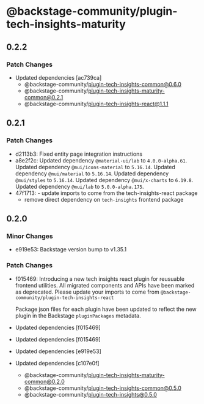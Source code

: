 # @backstage-community/plugin-tech-insights-maturity

## 0.2.2

### Patch Changes

- Updated dependencies [ac739ca]
  - @backstage-community/plugin-tech-insights-common@0.6.0
  - @backstage-community/plugin-tech-insights-maturity-common@0.2.1
  - @backstage-community/plugin-tech-insights-react@1.1.1

## 0.2.1

### Patch Changes

- d2113b3: Fixed entity page integration instructions
- a8e2f2c: Updated dependency `@material-ui/lab` to `4.0.0-alpha.61`.
  Updated dependency `@mui/icons-material` to `5.16.14`.
  Updated dependency `@mui/material` to `5.16.14`.
  Updated dependency `@mui/styles` to `5.16.14`.
  Updated dependency `@mui/x-charts` to `6.19.8`.
  Updated dependency `@mui/lab` to `5.0.0-alpha.175`.
- 47f1713: - update imports to come from the tech-insights-react package
  - remove direct dependency on `tech-insights` frontend package

## 0.2.0

### Minor Changes

- e919e53: Backstage version bump to v1.35.1

### Patch Changes

- f015469: Introducing a new tech insights react plugin for reusuable frontend utilities. All migrated components and APIs have been marked as deprecated. Please update your imports to come from `@backstage-community/plugin-tech-insights-react`

  Package json files for each plugin have been updated to reflect the new plugin in the Backstage `pluginPackages` metadata.

- Updated dependencies [f015469]
- Updated dependencies [f015469]
- Updated dependencies [e919e53]
- Updated dependencies [c107e0f]
  - @backstage-community/plugin-tech-insights-maturity-common@0.2.0
  - @backstage-community/plugin-tech-insights-common@0.5.0
  - @backstage-community/plugin-tech-insights@0.5.0
